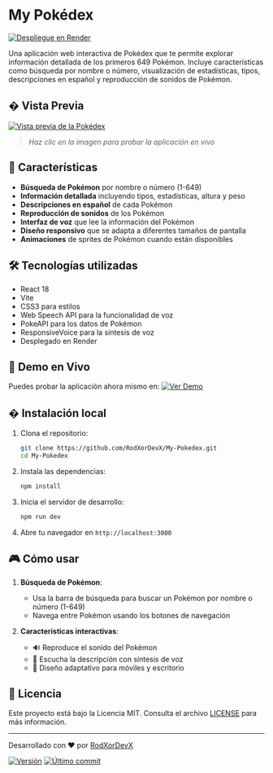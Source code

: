 # My Pokédex

[![Despliegue en Render](https://img.shields.io/badge/Render-46E3B7?style=for-the-badge&logo=render&logoColor=white)](https://my-pokedex-2w1u.onrender.com/)

Una aplicación web interactiva de Pokédex que te permite explorar información detallada de los primeros 649 Pokémon. Incluye características como búsqueda por nombre o número, visualización de estadísticas, tipos, descripciones en español y reproducción de sonidos de Pokémon.

## � Vista Previa

[![Vista previa de la Pokédex](https://i.imgur.com/your-screenshot.png)](https://my-pokedex-2w1u.onrender.com/)

> *Haz clic en la imagen para probar la aplicación en vivo*

## 🚀 Características

- **Búsqueda de Pokémon** por nombre o número (1-649)
- **Información detallada** incluyendo tipos, estadísticas, altura y peso
- **Descripciones en español** de cada Pokémon
- **Reproducción de sonidos** de los Pokémon
- **Interfaz de voz** que lee la información del Pokémon
- **Diseño responsivo** que se adapta a diferentes tamaños de pantalla
- **Animaciones** de sprites de Pokémon cuando están disponibles

## 🛠️ Tecnologías utilizadas

- React 18
- Vite
- CSS3 para estilos
- Web Speech API para la funcionalidad de voz
- PokeAPI para los datos de Pokémon
- ResponsiveVoice para la síntesis de voz
- Desplegado en Render

## 🚀 Demo en Vivo

Puedes probar la aplicación ahora mismo en:
[![Ver Demo](https://img.shields.io/badge/Ver_Demo-FF6B6B?style=for-the-badge&logo=vercel&logoColor=white)](https://my-pokedex-2w1u.onrender.com/)

## �️ Instalación local

1. Clona el repositorio:
   ```bash
   git clone https://github.com/RodXorDevX/My-Pokedex.git
   cd My-Pokedex
   ```

2. Instala las dependencias:
   ```bash
   npm install
   ```

3. Inicia el servidor de desarrollo:
   ```bash
   npm run dev
   ```

4. Abre tu navegador en `http://localhost:3000`

## 🎮 Cómo usar

1. **Búsqueda de Pokémon**:
   - Usa la barra de búsqueda para buscar un Pokémon por nombre o número (1-649)
   - Navega entre Pokémon usando los botones de navegación

2. **Características interactivas**:
   - 🔊 Reproduce el sonido del Pokémon
   - 📢 Escucha la descripción con síntesis de voz
   - 📱 Diseño adaptativo para móviles y escritorio

## 📝 Licencia

Este proyecto está bajo la Licencia MIT. Consulta el archivo [LICENSE](LICENSE) para más información.

---

Desarrollado con ❤️ por [RodXorDevX](https://github.com/RodXorDevX)

[![Versión](https://img.shields.io/badge/versión-1.0.0-blue)](https://github.com/RodXorDevX/My-Pokedex/releases) [![Último commit](https://img.shields.io/github/last-commit/RodXorDevX/My-Pokedex)](https://github.com/RodXorDevX/My-Pokedex/commits/main)
